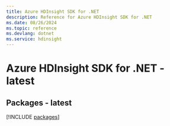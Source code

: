 ```yaml
---
title: Azure HDInsight SDK for .NET
description: Reference for Azure HDInsight SDK for .NET
ms.date: 08/26/2024
ms.topic: reference
ms.devlang: dotnet
ms.service: hdinsight
---
```

# Azure HDInsight SDK for .NET - latest
## Packages - latest
[!INCLUDE [packages](hdinsight-index.md)]
